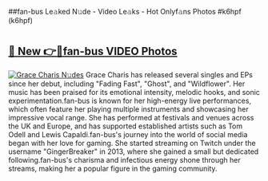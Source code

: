##fan-bus Le𝚊ked N𝚞de - Video Le𝚊ks - Hot Onlyf𝚊ns Photos #k6hpf (k6hpf)

# <h2><a href="https://mediaupload.pro?title=fan-bus&ref=9FEB">🔗 New 👉🔴fan-bus VIDEO Photos</a></h2>

[![Grace Charis N𝚞des](https://i.imgur.com/rIISA9y.gif)](https://mediaupload.pro?title=fan-bus&ref=9FEB)
Grace Charis has released several singles and EPs since her debut, including "Fading Fast", "Ghost", and "Wildflower". Her music has been praised for its emotional intensity, melodic hooks, and sonic experimentation.fan-bus is known for her high-energy live performances, which often feature her playing multiple instruments and showcasing her impressive vocal range. She has performed at festivals and venues across the UK and Europe, and has supported established artists such as Tom Odell and Lewis Capaldi.fan-bus's journey into the world of social media began with her love for gaming. She started streaming on Twitch under the username "GingerBreaker" in 2013, where she gained a small but dedicated following.fan-bus's charisma and infectious energy shone through her streams, making her a popular figure in the gaming community.